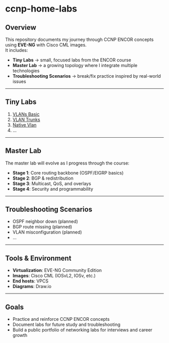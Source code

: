 # ccnp-home-labs

## Overview
This repository documents my journey through CCNP ENCOR concepts using **EVE-NG** with Cisco CML images.  
It includes:  
- **Tiny Labs** → small, focused labs from the ENCOR course  
- **Master Lab** → a growing topology where I integrate multiple technologies  
- **Troubleshooting Scenarios** → break/fix practice inspired by real-world issues  

---

## Tiny Labs
1. [VLANs Basic](tiny-labs/01-vlans-basic)  
2. [VLAN Trunks](tiny-labs/02-vlans-trunk/)  
3. [Native Vlan](tiny-labs/03-native-vlan/)    
4. ...  

---

## Master Lab
The master lab will evolve as I progress through the course:  

- **Stage 1**: Core routing backbone (OSPF/EIGRP basics)  
- **Stage 2**: BGP & redistribution  
- **Stage 3**: Multicast, QoS, and overlays  
- **Stage 4**: Security and programmability  

---

## Troubleshooting Scenarios
- OSPF neighbor down (planned)  
- BGP route missing (planned)  
- VLAN misconfiguration (planned)  
- ...  

---

## Tools & Environment
- **Virtualization**: EVE-NG Community Edition  
- **Images**: Cisco CML (IOSvL2, IOSv, etc.)  
- **End hosts**: VPCS  
- **Diagrams**: Draw.io  

---

## Goals
- Practice and reinforce CCNP ENCOR concepts  
- Document labs for future study and troubleshooting  
- Build a public portfolio of networking labs for interviews and career growth  

